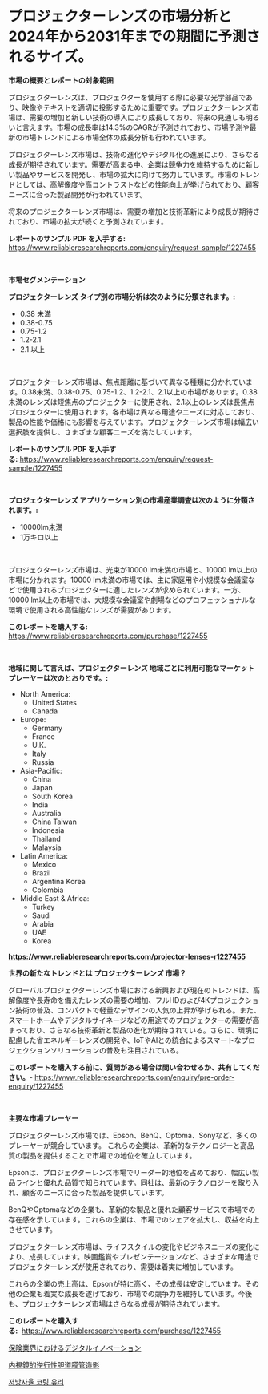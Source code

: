 <p><h1>プロジェクターレンズの市場分析と2024年から2031年までの期間に予測されるサイズ。</h1></p><p><strong>市場の概要とレポートの対象範囲</strong></p>
<p><p>プロジェクターレンズは、プロジェクターを使用する際に必要な光学部品であり、映像やテキストを適切に投影するために重要です。プロジェクターレンズ市場は、需要の増加と新しい技術の導入により成長しており、将来の見通しも明るいと言えます。市場の成長率は14.3%のCAGRが予測されており、市場予測や最新の市場トレンドによる市場全体の成長分析も行われています。</p><p>プロジェクターレンズ市場は、技術の進化やデジタル化の進展により、さらなる成長が期待されています。需要が高まる中、企業は競争力を維持するために新しい製品やサービスを開発し、市場の拡大に向けて努力しています。市場のトレンドとしては、高解像度や高コントラストなどの性能向上が挙げられており、顧客ニーズに合った製品開発が行われています。</p><p>将来のプロジェクターレンズ市場は、需要の増加と技術革新により成長が期待されており、市場の拡大が続くと予測されています。</p></p>
<p><strong>レポートのサンプル PDF を入手する:</strong> <a href="https://www.reliableresearchreports.com/enquiry/request-sample/1227455">https://www.reliableresearchreports.com/enquiry/request-sample/1227455</a></p>
<p>&nbsp;</p>
<p><strong>市場セグメンテーション</strong></p>
<p><strong>プロジェクターレンズ タイプ別の市場分析は次のように分類されます。:</strong></p>
<p><ul><li>0.38 未満</li><li>0.38-0.75</li><li>0.75-1.2</li><li>1.2-2.1</li><li>2.1 以上</li></ul></p>
<p>&nbsp;</p>
<p><p>プロジェクターレンズ市場は、焦点距離に基づいて異なる種類に分かれています。0.38未満、0.38-0.75、0.75-1.2、1.2-2.1、2.1以上の市場があります。0.38未満のレンズは短焦点のプロジェクターに使用され、2.1以上のレンズは長焦点プロジェクターに使用されます。各市場は異なる用途やニーズに対応しており、製品の性能や価格にも影響を与えています。プロジェクターレンズ市場は幅広い選択肢を提供し、さまざまな顧客ニーズを満たしています。</p></p>
<p><strong>レポートのサンプル PDF を入手する:</strong>&nbsp;<a href="https://www.reliableresearchreports.com/enquiry/request-sample/1227455">https://www.reliableresearchreports.com/enquiry/request-sample/1227455</a></p>
<p>&nbsp;</p>
<p><strong> プロジェクターレンズ アプリケーション別の市場産業調査は次のように分類されます。:</strong></p>
<p><ul><li>10000lm未満</li><li>1万キロ以上</li></ul></p>
<p>&nbsp;</p>
<p><p>プロジェクターレンズ市場は、光束が10000 lm未満の市場と、10000 lm以上の市場に分かれます。10000 lm未満の市場では、主に家庭用や小規模な会議室などで使用されるプロジェクターに適したレンズが求められています。一方、10000 lm以上の市場では、大規模な会議室や劇場などのプロフェッショナルな環境で使用される高性能なレンズが需要があります。</p></p>
<p><strong>このレポートを購入する:</strong>&nbsp; <a href="https://www.reliableresearchreports.com/purchase/1227455">https://www.reliableresearchreports.com/purchase/1227455</a></p>
<p>&nbsp;</p>
<p><strong>地域に関して言えば、プロジェクターレンズ 地域ごとに利用可能なマーケットプレーヤーは次のとおりです。:</strong></p>
<p><ul>
    <li>
        North America:
        <ul>
            <li>United States</li>
            <li>Canada</li>
        </ul>
    </li>
    <li>
        Europe:
        <ul>
            <li>Germany</li>
            <li>France</li>
            <li>U.K.</li>
            <li>Italy</li>
            <li>Russia</li>
        </ul>
    </li>
    <li>
        Asia-Pacific:
        <ul>
            <li>China</li>
            <li>Japan</li>
            <li>South Korea</li>
            <li>India</li>
            <li>Australia</li>
            <li>China Taiwan</li>
            <li>Indonesia</li>
            <li>Thailand</li>
            <li>Malaysia</li>
        </ul>
    </li>
    <li>
        Latin America:
        <ul>
            <li>Mexico</li>
            <li>Brazil</li>
            <li>Argentina Korea</li>
            <li>Colombia</li>
        </ul>
    </li>
    <li>
        Middle East & Africa:
        <ul>
            <li>Turkey</li>
            <li>Saudi</li>
            <li>Arabia</li>
            <li>UAE</li>
            <li>Korea</li>
        </ul>
    </li>
    </ul></p>
<p><strong><a href="https://www.reliableresearchreports.com/projector-lenses-r1227455">https://www.reliableresearchreports.com/projector-lenses-r1227455</a></strong>&nbsp;</p>
<p><strong>世界の新たなトレンドとは プロジェクターレンズ 市場？</strong></p>
<p><p>グローバルプロジェクターレンズ市場における新興および現在のトレンドは、高解像度や長寿命を備えたレンズの需要の増加、フルHDおよび4Kプロジェクション技術の普及、コンパクトで軽量なデザインの人気の上昇が挙げられる。また、スマートホームやデジタルサイネージなどの用途でのプロジェクターの需要が高まっており、さらなる技術革新と製品の進化が期待されている。さらに、環境に配慮した省エネルギーレンズの開発や、IoTやAIとの統合によるスマートなプロジェクションソリューションの普及も注目されている。</p></p>
<p><strong>このレポートを購入する前に、質問がある場合は問い合わせるか、共有してください。</strong>- <a href="https://www.reliableresearchreports.com/enquiry/pre-order-enquiry/1227455">https://www.reliableresearchreports.com/enquiry/pre-order-enquiry/1227455</a></p>
<p>&nbsp;</p>
<p><strong>主要な市場プレーヤー</strong></p>
<p><p>プロジェクターレンズ市場では、Epson、BenQ、Optoma、Sonyなど、多くのプレーヤーが競合しています。 これらの企業は、革新的なテクノロジーと高品質の製品を提供することで市場での地位を確立しています。</p><p>Epsonは、プロジェクターレンズ市場でリーダー的地位を占めており、幅広い製品ラインと優れた品質で知られています。同社は、最新のテクノロジーを取り入れ、顧客のニーズに合った製品を提供しています。</p><p>BenQやOptomaなどの企業も、革新的な製品と優れた顧客サービスで市場での存在感を示しています。これらの企業は、市場でのシェアを拡大し、収益を向上させています。</p><p>プロジェクターレンズ市場は、ライフスタイルの変化やビジネスニーズの変化により、成長しています。映画鑑賞やプレゼンテーションなど、さまざまな用途でプロジェクターレンズが使用されており、需要は着実に増加しています。</p><p>これらの企業の売上高は、Epsonが特に高く、その成長は安定しています。その他の企業も着実な成長を遂げており、市場での競争力を維持しています。今後も、プロジェクターレンズ市場はさらなる成長が期待されています。</p></p>
<p><strong>このレポートを購入する:</strong>&nbsp;&nbsp;<a href="https://www.reliableresearchreports.com/purchase/1227455">https://www.reliableresearchreports.com/purchase/1227455</a></p>
<p><p><a href="https://medium.com/@dominicalsop1/%E4%BF%9D%E9%99%BA%E5%B8%82%E5%A0%B4%E3%83%A1%E3%83%88%E3%83%AA%E3%82%AF%E3%82%B9%E3%81%AB%E3%81%8A%E3%81%91%E3%82%8B%E3%83%87%E3%82%B8%E3%82%BF%E3%83%AB%E9%9D%A9%E6%96%B0%E3%81%AE%E8%A7%A3%E8%AA%AD-%E5%B8%82%E5%A0%B4%E3%82%B7%E3%82%A7%E3%82%A2-%E3%83%88%E3%83%AC%E3%83%B3%E3%83%89-%E6%88%90%E9%95%B7%E3%83%91%E3%82%BF%E3%83%BC%E3%83%B3-fb521078ae09">保険業界におけるデジタルイノベーション</a></p><p><a href="https://medium.com/@skyleridges76856/%E5%86%85%E8%A6%96%E9%8F%A1%E9%80%86%E8%A1%8C%E6%80%A7%E8%83%86%E7%AE%A1%E8%86%B5%E7%AE%A1%E9%80%A0%E5%BD%B1%E8%A1%93%E3%81%AE%E5%B8%82%E5%A0%B4%E8%A6%8F%E6%A8%A1%E3%81%A8%E5%B8%82%E5%A0%B4%E5%8B%95%E5%90%91-%E5%AE%8C%E5%85%A8%E3%81%AA%E6%A5%AD%E7%95%8C%E6%A6%82%E8%A6%81-2024%E5%B9%B4%E3%81%8B%E3%82%892031%E5%B9%B4%E3%81%BE%E3%81%A7-91e482c351fa">内視鏡的逆行性胆道膵管造影</a></p><p><a href="https://medium.com/@audieyost2004/%EB%82%AE%EC%9D%80-%EB%B0%A9%EC%82%AC%EC%9C%A8-%EC%BD%94%ED%8C%85-%EC%9C%A0%EB%A6%AC-%EC%8B%9C%EC%9E%A5-%EA%B7%9C%EB%AA%A8-%EC%8B%9C%EC%9E%A5-%EC%A0%84%EB%A7%9D-%EB%B0%8F-%EC%8B%9C%EC%9E%A5-%EC%98%88%EC%B8%A1-2024%EB%85%84%EB%B6%80%ED%84%B0-2031%EB%85%84%EA%B9%8C%EC%A7%80-8e0924ac474d">저방사율 코팅 유리</a></p></p>